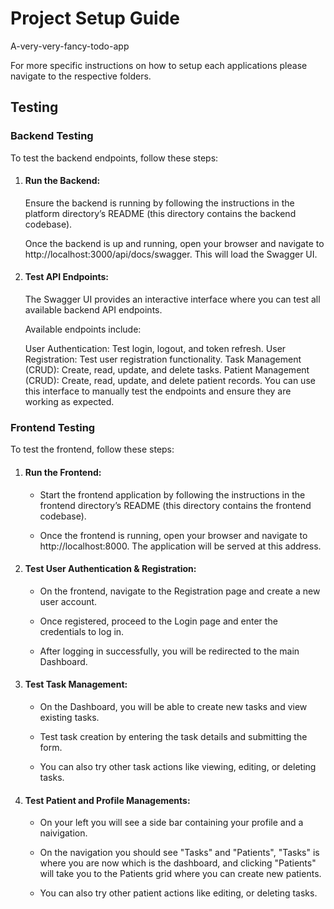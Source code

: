 # Project Setup Guide

A-very-very-fancy-todo-app

For more specific instructions on how to setup each applications please navigate to the respective folders.

## Testing

### Backend Testing

To test the backend endpoints, follow these steps:

1. #### Run the Backend:

   Ensure the backend is running by following the instructions in the platform directory’s README (this directory contains the backend codebase).

   Once the backend is up and running, open your browser and navigate to http://localhost:3000/api/docs/swagger. This will load the Swagger UI.

2. #### Test API Endpoints:

   The Swagger UI provides an interactive interface where you can test all available backend API endpoints.

   Available endpoints include:

   User Authentication: Test login, logout, and token refresh.
   User Registration: Test user registration functionality.
   Task Management (CRUD): Create, read, update, and delete tasks.
   Patient Management (CRUD): Create, read, update, and delete patient records.
   You can use this interface to manually test the endpoints and ensure they are working as expected.

### Frontend Testing

To test the frontend, follow these steps:

1.  #### Run the Frontend:

    - Start the frontend application by following the instructions in the frontend directory’s README (this directory contains the frontend codebase).

    - Once the frontend is running, open your browser and navigate to http://localhost:8000. The application will be served at this address.

2.  #### Test User Authentication & Registration:

    - On the frontend, navigate to the Registration page and create a new user account.

    - Once registered, proceed to the Login page and enter the credentials to log in.

    - After logging in successfully, you will be redirected to the main Dashboard.

3.  #### Test Task Management:

    - On the Dashboard, you will be able to create new tasks and view existing tasks.

    - Test task creation by entering the task details and submitting the form.

    - You can also try other task actions like viewing, editing, or deleting tasks.

4.  #### Test Patient and Profile Managements:

    - On your left you will see a side bar containing your profile and a naivigation.

    - On the navigation you should see "Tasks" and "Patients", "Tasks" is where you are now which is the dashboard, and clicking "Patients" will take you to the Patients grid where you can create new patients.

    - You can also try other patient actions like editing, or deleting tasks.
